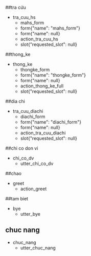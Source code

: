 ##tra cứu
* tra_cuu_hs
  - mahs_form
  - form{"name": "mahs_form"}
  - form{"name": null}
  - action_tra_cuu_hs
  - slot{"requested_slot": null}

##thong_ke
* thong_ke
  - thongke_form
  - form{"name": "thongke_form"}
  - form{"name": null}
  - action_thong_ke_full
  - slot{"requested_slot": null}

##dia chi
* tra_cuu_diachi
  - diachi_form
  - form{"name": "diachi_form"}
  - form{"name": null}
  - action_tra_cuu_diachi
  - slot{"requested_slot": null}
  
##chi co don vi
* chi_co_dv
  - utter_chi_co_dv

##chao
* greet
  - action_greet

##tam biet
* bye
  - utter_bye
  
## chuc nang
* chuc_nang
  - utter_chuc_nang